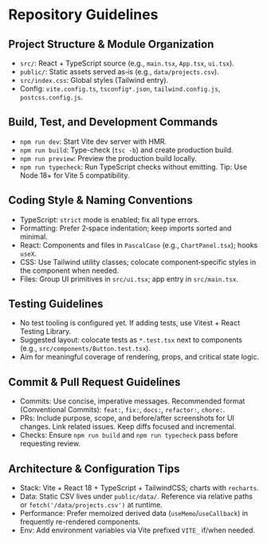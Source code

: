 # Repository Guidelines

## Project Structure & Module Organization
- `src/`: React + TypeScript source (e.g., `main.tsx`, `App.tsx`, `ui.tsx`).
- `public/`: Static assets served as‑is (e.g., `data/projects.csv`).
- `src/index.css`: Global styles (Tailwind entry).
- Config: `vite.config.ts`, `tsconfig*.json`, `tailwind.config.js`, `postcss.config.js`.

## Build, Test, and Development Commands
- `npm run dev`: Start Vite dev server with HMR.
- `npm run build`: Type-check (`tsc -b`) and create production build.
- `npm run preview`: Preview the production build locally.
- `npm run typecheck`: Run TypeScript checks without emitting.
Tip: Use Node 18+ for Vite 5 compatibility.

## Coding Style & Naming Conventions
- TypeScript: `strict` mode is enabled; fix all type errors.
- Formatting: Prefer 2‑space indentation; keep imports sorted and minimal.
- React: Components and files in `PascalCase` (e.g., `ChartPanel.tsx`); hooks `useX`.
- CSS: Use Tailwind utility classes; colocate component‑specific styles in the component when needed.
- Files: Group UI primitives in `src/ui.tsx`; app entry in `src/main.tsx`.

## Testing Guidelines
- No test tooling is configured yet. If adding tests, use Vitest + React Testing Library.
- Suggested layout: colocate tests as `*.test.tsx` next to components (e.g., `src/components/Button.test.tsx`).
- Aim for meaningful coverage of rendering, props, and critical state logic.

## Commit & Pull Request Guidelines
- Commits: Use concise, imperative messages. Recommended format (Conventional Commits): `feat:`, `fix:`, `docs:`, `refactor:`, `chore:`.
- PRs: Include purpose, scope, and before/after screenshots for UI changes. Link related issues. Keep diffs focused and incremental.
- Checks: Ensure `npm run build` and `npm run typecheck` pass before requesting review.

## Architecture & Configuration Tips
- Stack: Vite + React 18 + TypeScript + TailwindCSS; charts with `recharts`.
- Data: Static CSV lives under `public/data/`. Reference via relative paths or `fetch('/data/projects.csv')` at runtime.
- Performance: Prefer memoized derived data (`useMemo`/`useCallback`) in frequently re-rendered components.
- Env: Add environment variables via Vite prefixed `VITE_` if/when needed.

